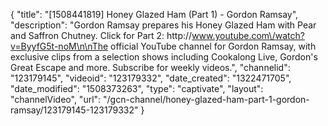 {
    "title": "[1508441819] Honey Glazed Ham (Part 1) - Gordon Ramsay",
    "description": "Gordon Ramsay prepares his Honey Glazed Ham with Pear and Saffron Chutney. Click for Part 2: http:\/\/www.youtube.com\/watch?v=ByyfG5t-noM\n\nThe official YouTube channel for Gordon Ramsay, with exclusive clips from a selection shows including Cookalong Live, Gordon's Great Escape and more. Subscribe for weekly videos.",
    "channelid": "123179145",
    "videoid": "123179332",
    "date_created": "1322471705",
    "date_modified": "1508373263",
    "type": "captivate",
    "layout": "channelVideo",
    "url": "\/gcn-channel\/honey-glazed-ham-part-1-gordon-ramsay\/123179145-123179332"
}